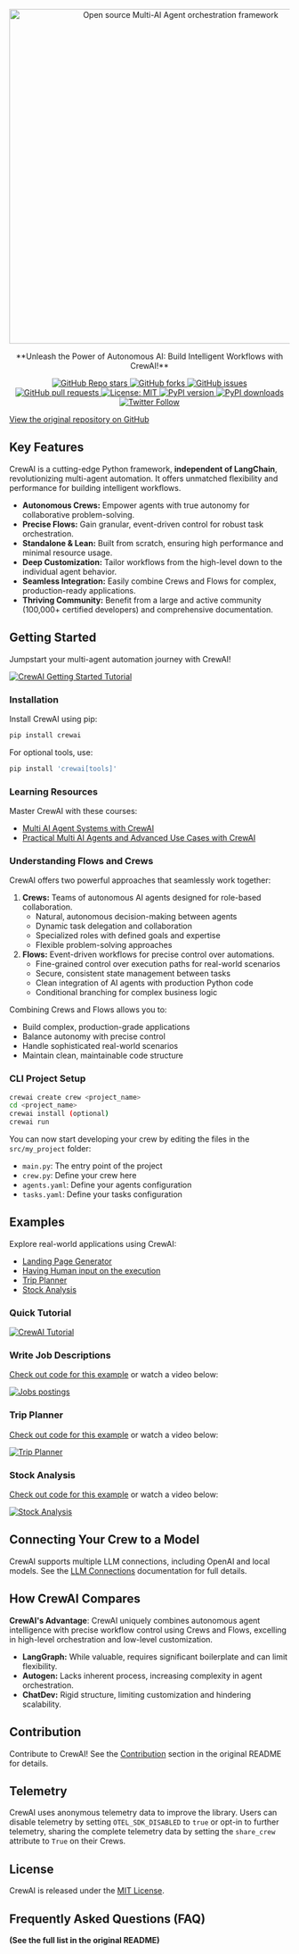 <p align="center">
  <a href="https://github.com/crewAIInc/crewAI">
    <img src="docs/images/crewai_logo.png" width="600px" alt="Open source Multi-AI Agent orchestration framework">
  </a>
</p>

<p align="center">
  **Unleash the Power of Autonomous AI: Build Intelligent Workflows with CrewAI!**
</p>

<p align="center">
  <a href="https://github.com/crewAIInc/crewAI">
    <img src="https://img.shields.io/github/stars/crewAIInc/crewAI" alt="GitHub Repo stars">
  </a>
  <a href="https://github.com/crewAIInc/crewAI/network/members">
    <img src="https://img.shields.io/github/forks/crewAIInc/crewAI" alt="GitHub forks">
  </a>
  <a href="https://github.com/crewAIInc/crewAI/issues">
    <img src="https://img.shields.io/github/issues/crewAIInc/crewAI" alt="GitHub issues">
  </a>
  <a href="https://github.com/crewAIInc/crewAI/pulls">
    <img src="https://img.shields.io/github/issues-pr/crewAIInc/crewAI" alt="GitHub pull requests">
  </a>
  <a href="https://opensource.org/licenses/MIT">
    <img src="https://img.shields.io/badge/License-MIT-green.svg" alt="License: MIT">
  </a>
  <a href="https://pypi.org/project/crewai/">
    <img src="https://img.shields.io/pypi/v/crewai" alt="PyPI version">
  </a>
  <a href="https://pypi.org/project/crewai/">
    <img src="https://img.shields.io/pypi/dm/crewai" alt="PyPI downloads">
  </a>
  <a href="https://twitter.com/crewAIInc">
    <img src="https://img.shields.io/twitter/follow/crewAIInc?style=social" alt="Twitter Follow">
  </a>
</p>


[View the original repository on GitHub](https://github.com/crewAIInc/crewAI)

## Key Features

CrewAI is a cutting-edge Python framework, **independent of LangChain**, revolutionizing multi-agent automation.  It offers unmatched flexibility and performance for building intelligent workflows.

*   **Autonomous Crews:** Empower agents with true autonomy for collaborative problem-solving.
*   **Precise Flows:**  Gain granular, event-driven control for robust task orchestration.
*   **Standalone & Lean:** Built from scratch, ensuring high performance and minimal resource usage.
*   **Deep Customization:** Tailor workflows from the high-level down to the individual agent behavior.
*   **Seamless Integration:** Easily combine Crews and Flows for complex, production-ready applications.
*   **Thriving Community:** Benefit from a large and active community (100,000+ certified developers) and comprehensive documentation.

## Getting Started

Jumpstart your multi-agent automation journey with CrewAI!

[![CrewAI Getting Started Tutorial](https://img.youtube.com/vi/-kSOTtYzgEw/hqdefault.jpg)](https://www.youtube.com/watch?v=-kSOTtYzgEw "CrewAI Getting Started Tutorial")

### Installation

Install CrewAI using pip:

```bash
pip install crewai
```

For optional tools, use:

```bash
pip install 'crewai[tools]'
```

### Learning Resources

Master CrewAI with these courses:

*   [Multi AI Agent Systems with CrewAI](https://www.deeplearning.ai/short-courses/multi-ai-agent-systems-with-crewai/)
*   [Practical Multi AI Agents and Advanced Use Cases with CrewAI](https://www.deeplearning.ai/short-courses/practical-multi-ai-agents-and-advanced-use-cases-with-crewai/)

### Understanding Flows and Crews

CrewAI offers two powerful approaches that seamlessly work together:

1.  **Crews:** Teams of autonomous AI agents designed for role-based collaboration.
    *   Natural, autonomous decision-making between agents
    *   Dynamic task delegation and collaboration
    *   Specialized roles with defined goals and expertise
    *   Flexible problem-solving approaches
2.  **Flows:** Event-driven workflows for precise control over automations.
    *   Fine-grained control over execution paths for real-world scenarios
    *   Secure, consistent state management between tasks
    *   Clean integration of AI agents with production Python code
    *   Conditional branching for complex business logic

  Combining Crews and Flows allows you to:

- Build complex, production-grade applications
- Balance autonomy with precise control
- Handle sophisticated real-world scenarios
- Maintain clean, maintainable code structure

###  CLI Project Setup

```bash
crewai create crew <project_name>
cd <project_name>
crewai install (optional)
crewai run
```

  You can now start developing your crew by editing the files in the `src/my_project` folder:

-   `main.py`: The entry point of the project
-   `crew.py`: Define your crew here
-   `agents.yaml`: Define your agents configuration
-   `tasks.yaml`: Define your tasks configuration

## Examples

Explore real-world applications using CrewAI:

-   [Landing Page Generator](https://github.com/crewAIInc/crewAI-examples/tree/main/landing_page_generator)
-   [Having Human input on the execution](https://docs.crewai.com/how-to/Human-Input-on-Execution)
-   [Trip Planner](https://github.com/crewAIInc/crewAI-examples/tree/main/trip_planner)
-   [Stock Analysis](https://github.com/crewAIInc/crewAI-examples/tree/main/stock_analysis)

###  Quick Tutorial

[![CrewAI Tutorial](https://img.youtube.com/vi/tnejrr-0a94/maxresdefault.jpg)](https://www.youtube.com/watch?v=tnejrr-0a94 "CrewAI Tutorial")

### Write Job Descriptions

[Check out code for this example](https://github.com/crewAIInc/crewAI-examples/tree/main/job-posting) or watch a video below:

[![Jobs postings](https://img.youtube.com/vi/u98wEMz-9to/maxresdefault.jpg)](https://www.youtube.com/watch?v=u98wEMz-9to "Jobs postings")

### Trip Planner

[Check out code for this example](https://github.com/crewAIInc/crewAI-examples/tree/main/trip_planner) or watch a video below:

[![Trip Planner](https://img.youtube.com/vi/xis7rWp-hjs/maxresdefault.jpg)](https://www.youtube.com/watch?v=xis7rWp-hjs "Trip Planner")

### Stock Analysis

[Check out code for this example](https://github.com/crewAIInc/crewAI-examples/tree/main/stock_analysis) or watch a video below:

[![Stock Analysis](https://img.youtube.com/vi/e0Uj4yWdaAg/maxresdefault.jpg)](https://www.youtube.com/watch?v=e0Uj4yWdaAg "Stock Analysis")

## Connecting Your Crew to a Model

CrewAI supports multiple LLM connections, including OpenAI and local models.  See the [LLM Connections](https://docs.crewai.com/how-to/LLM-Connections/) documentation for full details.

## How CrewAI Compares

**CrewAI's Advantage**: CrewAI uniquely combines autonomous agent intelligence with precise workflow control using Crews and Flows, excelling in high-level orchestration and low-level customization.

-   **LangGraph:**  While valuable, requires significant boilerplate and can limit flexibility.
-   **Autogen:**  Lacks inherent process, increasing complexity in agent orchestration.
-   **ChatDev:**  Rigid structure, limiting customization and hindering scalability.

## Contribution

Contribute to CrewAI!  See the [Contribution](#contribution) section in the original README for details.

## Telemetry

CrewAI uses anonymous telemetry data to improve the library. Users can disable telemetry by setting `OTEL_SDK_DISABLED` to `true` or opt-in to further telemetry, sharing the complete telemetry data by setting the `share_crew` attribute to `True` on their Crews.

## License

CrewAI is released under the [MIT License](https://github.com/crewAIInc/crewAI/blob/main/LICENSE).

## Frequently Asked Questions (FAQ)

**(See the full list in the original README)**